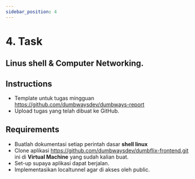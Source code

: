 ```yaml
---
sidebar_position: 4
---
```


# 4. Task

## Linus shell & Computer Networking.

## Instructions
- Template untuk tugas mingguan https://github.com/dumbwaysdev/dumbways-report
- Upload tugas yang telah dibuat ke GitHub.

## Requirements

- Buatlah dokumentasi setiap perintah dasar **shell linux**
- Clone aplikasi https://github.com/dumbwaysdev/dumbflix-frontend.git ini di **Virtual Machine** yang sudah kalian buat.
- Set-up supaya aplikasi dapat berjalan.
- Implementasikan localtunnel agar di akses oleh public.